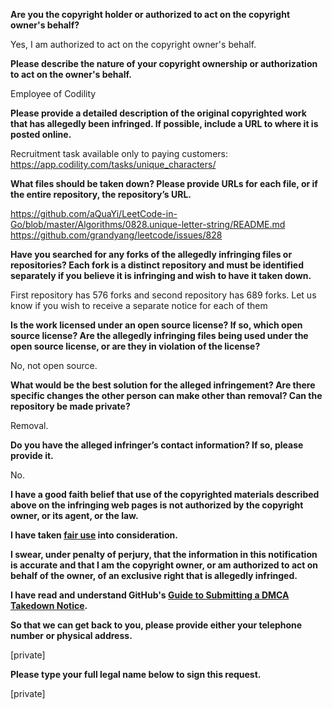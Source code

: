 **Are you the copyright holder or authorized to act on the copyright owner's behalf?**  
  
Yes, I am authorized to act on the copyright owner's behalf.  
  
**Please describe the nature of your copyright ownership or authorization to act on the owner's behalf.**  
  
Employee of Codility  
  
**Please provide a detailed description of the original copyrighted work that has allegedly been infringed. If possible, include a URL to where it is posted online.**  
  
Recruitment task available only to paying customers:  
https://app.codility.com/tasks/unique_characters/  
  
**What files should be taken down? Please provide URLs for each file, or if the entire repository, the repository’s URL.**  
  
https://github.com/aQuaYi/LeetCode-in-Go/blob/master/Algorithms/0828.unique-letter-string/README.md  
https://github.com/grandyang/leetcode/issues/828  
  
**Have you searched for any forks of the allegedly infringing files or repositories? Each fork is a distinct repository and must be identified separately if you believe it is infringing and wish to have it taken down.**  
  
First repository has 576 forks and second repository has 689 forks. Let us know if you wish to receive a separate notice for each of them  
  
**Is the work licensed under an open source license? If so, which open source license? Are the allegedly infringing files being used under the open source license, or are they in violation of the license?**  
  
No, not open source.  
  
**What would be the best solution for the alleged infringement? Are there specific changes the other person can make other than removal? Can the repository be made private?**  
  
Removal.  
  
**Do you have the alleged infringer’s contact information? If so, please provide it.**  
  
No.  
  
**I have a good faith belief that use of the copyrighted materials described above on the infringing web pages is not authorized by the copyright owner, or its agent, or the law.**  
  
**I have taken <a href="https://www.lumendatabase.org/topics/22">fair use</a> into consideration.**  
  
**I swear, under penalty of perjury, that the information in this notification is accurate and that I am the copyright owner, or am authorized to act on behalf of the owner, of an exclusive right that is allegedly infringed.**  
  
**I have read and understand GitHub's <a href="https://help.github.com/articles/guide-to-submitting-a-dmca-takedown-notice/">Guide to Submitting a DMCA Takedown Notice</a>.**  
  
**So that we can get back to you, please provide either your telephone number or physical address.**  
  
[private]  

**Please type your full legal name below to sign this request.**  
  
[private]  
